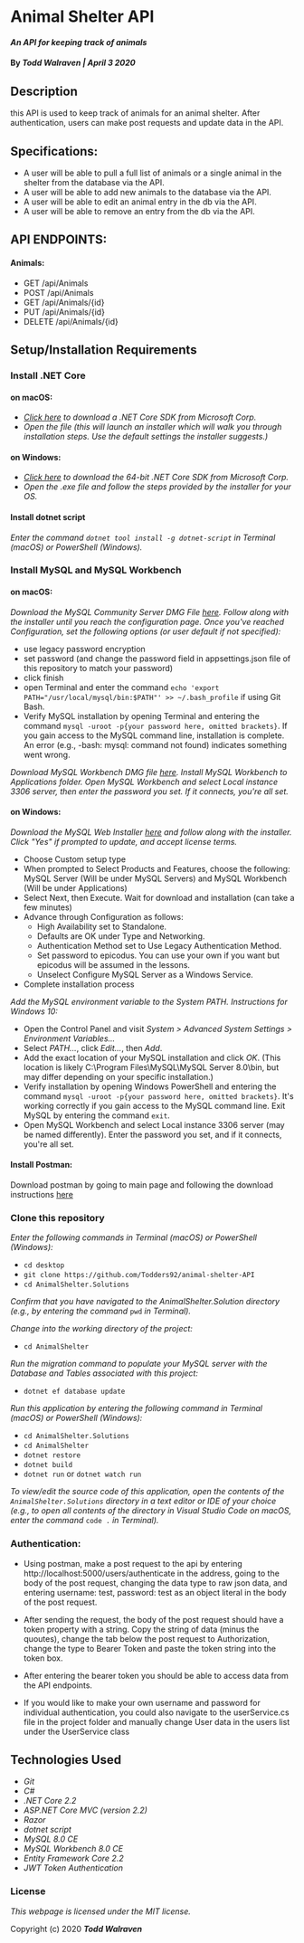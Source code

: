 # Animal Shelter API

#### _An API for keeping track of animals_

#### By _**Todd Walraven | April 3 2020**_

## Description

this API is used to keep track of animals for an animal shelter. After authentication, users can make post requests and update data in the API.

## Specifications:

* A user will be able to pull a full list of animals or a single animal in the shelter from the database via the API.
* A user will be able to add new animals to the database via the API.
* A user will be able to edit an animal entry in the db via the API.
* A user will be able to remove an entry from the db via the API.

## API ENDPOINTS: 

#### Animals: 

* GET /api/Animals
* POST /api/Animals
* GET /api/Animals/{id}
* PUT /api/Animals/{id}
* DELETE /api/Animals/{id}


## Setup/Installation Requirements

### Install .NET Core

#### on macOS:
* _[Click here](https://dotnet.microsoft.com/download/thank-you/dotnet-sdk-2.2.106-macos-x64-installer) to download a .NET Core SDK from Microsoft Corp._
* _Open the file (this will launch an installer which will walk you through installation steps. Use the default settings the installer suggests.)_

#### on Windows:
* _[Click here](https://dotnet.microsoft.com/download/thank-you/dotnet-sdk-2.2.203-windows-x64-installer) to download the 64-bit .NET Core SDK from Microsoft Corp._
* _Open the .exe file and follow the steps provided by the installer for your OS._

#### Install dotnet script
_Enter the command ``dotnet tool install -g dotnet-script`` in Terminal (macOS) or PowerShell (Windows)._

### Install MySQL and MySQL Workbench

#### on macOS:
_Download the MySQL Community Server DMG File [here](https://dev.mysql.com/downloads/file/?id=484914). Follow along with the installer until you reach the configuration page. Once you've reached Configuration, set the following options (or user default if not specified):_
* use legacy password encryption
* set password (and change the password field in appsettings.json file of this repository to match your password)
* click finish
* open Terminal and enter the command ``echo 'export PATH="/usr/local/mysql/bin:$PATH"' >> ~/.bash_profile`` if using Git Bash.
* Verify MySQL installation by opening Terminal and entering the command ``mysql -uroot -p{your password here, omitted brackets}``. If you gain access to the MySQL command line, installation is complete. An error (e.g., -bash: mysql: command not found) indicates something went wrong.

_Download MySQL Workbench DMG file [here](https://dev.mysql.com/downloads/file/?id=484391). Install MySQL Workbench to Applications folder. Open MySQL Workbench and select Local instance 3306 server, then enter the password you set. If it connects, you're all set._

#### on Windows:
_Download the MySQL Web Installer [here](https://dev.mysql.com/downloads/file/?id=484919) and follow along with the installer. Click "Yes" if prompted to update, and accept license terms._
* Choose Custom setup type
* When prompted to Select Products and Features, choose the following: MySQL Server (Will be under MySQL Servers) and MySQL Workbench (Will be under Applications)
* Select Next, then Execute. Wait for download and installation (can take a few minutes)
* Advance through Configuration as follows:
  - High Availability set to Standalone.
  - Defaults are OK under Type and Networking.
  - Authentication Method set to Use Legacy Authentication Method.
  - Set password to epicodus. You can use your own if you want but epicodus will be assumed in the lessons.
  - Unselect Configure MySQL Server as a Windows Service.
* Complete installation process

_Add the MySQL environment variable to the System PATH. Instructions for Windows 10:_
* Open the Control Panel and visit _System > Advanced System Settings > Environment Variables..._
* Select _PATH..._, click _Edit..._, then _Add_.
* Add the exact location of your MySQL installation and click _OK_. (This location is likely C:\Program Files\MySQL\MySQL Server 8.0\bin, but may differ depending on your specific installation.)
* Verify installation by opening Windows PowerShell and entering the command ``mysql -uroot -p{your password here, omitted brackets}``. It's working correctly if you gain access to the MySQL command line. Exit MySQL by entering the command ``exit``.
* Open MySQL Workbench and select Local instance 3306 server (may be named differently). Enter the password you set, and if it connects, you're all set.

#### Install Postman:

Download postman by going to main page and following the download instructions [here](https://www.postman.com/)

### Clone this repository

_Enter the following commands in Terminal (macOS) or PowerShell (Windows):_
* ``cd desktop``
* ``git clone https://github.com/Todders92/animal-shelter-API``
* ``cd AnimalShelter.Solutions``

_Confirm that you have navigated to the AnimalShelter.Solution directory (e.g., by entering the command_ ``pwd`` _in Terminal)._

_Change into the working directory of the project:_
* ``cd AnimalShelter``

_Run the migration command to populate your MySQL server with the Database and Tables associated with this project:_
* ``dotnet ef database update``

_Run this application by entering the following command in Terminal (macOS) or PowerShell (Windows):_
* ``cd AnimalShelter.Solutions``
* ``cd AnimalShelter``
* ``dotnet restore``
* ``dotnet build``
* ``dotnet run`` or ``dotnet watch run``

_To view/edit the source code of this application, open the contents of the ``AnimalShelter.Solutions`` directory in a text editor or IDE of your choice (e.g., to open all contents of the directory in Visual Studio Code on macOS, enter the command_ ``code .`` _in Terminal)._

### Authentication: 

* Using postman, make a post request to the api by entering http://localhost:5000/users/authenticate in the address, going to the body of the post request, changing the data type to raw json data, and entering username: test, password: test as an object literal in the body of the post request.

* After sending the request, the body of the post request should have a token property with a string. Copy the string of data (minus the quoutes), change the tab below the post request to Authorization, change the type to Bearer Token and paste the token string into the token box.

* After entering the bearer token you should be able to access data from the API endpoints.

* If you would like to make your own username and password for individual authentication, you could also navigate to the userService.cs file in the project folder and manually change User data in the users list under the UserService class



## Technologies Used
* _Git_
* _C#_
* _.NET Core 2.2_
* _ASP.NET Core MVC (version 2.2)_
* _Razor_
* _dotnet script_
* _MySQL 8.0 CE_
* _MySQL Workbench 8.0 CE_
* _Entity Framework Core 2.2_
* _JWT Token Authentication_

### License

*This webpage is licensed under the MIT license.*

Copyright (c) 2020 **_Todd Walraven_**